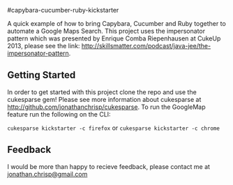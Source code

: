 #capybara-cucumber-ruby-kickstarter

A quick example of how to bring Capybara, Cucumber and Ruby together to automate a Google Maps Search. This project uses the impersonator pattern which
was presented by Enrique Comba Riepenhausen at CukeUp 2013, please see the link: http://skillsmatter.com/podcast/java-jee/the-impersonator-pattern.

## Getting Started
In order to get started with this project clone the repo and use the cukesparse gem! Please see more information about cukesparse at http://github.com/jonathanchrisp/cukesparse.
To run the GoogleMap feature run the following on the CLI:

`cukesparse kickstarter -c firefox` or `cukesparse kickstarter -c chrome`

## Feedback
I would be more than happy to recieve feedback, please contact me at jonathan.chrisp@gmail.com
